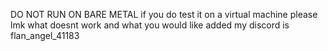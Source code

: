 DO NOT RUN ON BARE METAL
if you do test it on a virtual machine please lmk what doesnt work and what you would like added
my discord is flan_angel_41183
